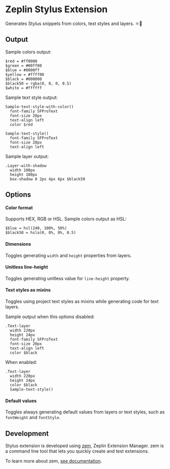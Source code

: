 # Zeplin Stylus Extension

Generates Stylus snippets from colors, text styles and layers. ⚛️📱

## Output
Sample colors output:
```stylus
$red = #ff0000
$green = #00ff00
$blue = #0000ff
$yellow = #ffff00
$black = #000000
$black50 = rgba(0, 0, 0, 0.5)
$white = #ffffff
```

Sample text style output:
```stylus
Sample-text-style-with-color()
  font-family SFProText
  font-size 20px
  text-align left
  color $red

Sample-text-style()
  font-family SFProText
  font-size 20px
  text-align left
```

Sample layer output:
```stylus
.Layer-with-shadow
  width 100px
  height 100px
  box-shadow 0 2px 4px 6px $black50
```

## Options

#### Color format

Supports HEX, RGB or HSL. Sample colors output as HSL:
```stylus
$blue = hsl(240, 100%, 50%)
$black50 = hsla(0, 0%, 0%, 0.5)
```

#### Dimensions

Toggles generating `width` and `height` properties from layers.

#### Unitless line-height

Toggles generating unitless value for `line-height` property.

#### Text styles as mixins

Toggles using project text styles as mixins while generating code for text layers.

Sample output when this options disabled:
```stylus
.Text-layer
  width 220px
  height 24px
  font-family SFProText
  font-size 20px
  text-align left
  color $black
```

When enabled:
```stylus
.Text-layer
  width 220px
  height 24px
  color $black
  Sample-text-style()
```

#### Default values

Toggles always generating default values from layers or text styles, such as `fontWeight` and `fontStyle`.

## Development

Stylus extension is developed using [zem](https://github.com/zeplin/zem), Zeplin Extension Manager. zem is a command line tool that lets you quickly create and test extensions.

To learn more about zem, [see documentation](https://github.com/zeplin/zem).
